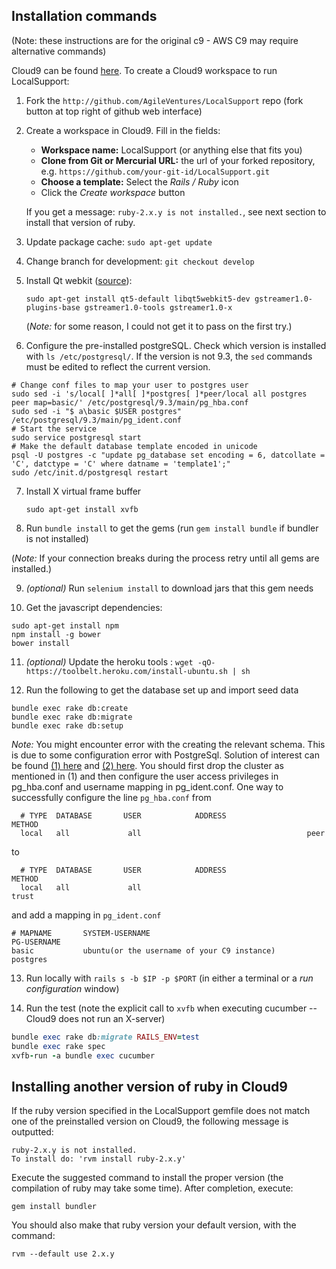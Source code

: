 ## Installation commands

(Note: these instructions are for the original c9 - AWS C9 may require alternative commands)

Cloud9 can be found [here](https://c9.io/). To create a Cloud9 workspace to run LocalSupport:

1. Fork the `http://github.com/AgileVentures/LocalSupport` repo (fork button at top right of github web interface)
2. Create a workspace in Cloud9. Fill in the fields:
    - **Workspace name:** LocalSupport (or anything else that fits you)
    - **Clone from Git or Mercurial URL:** the url of your forked repository, e.g. `https://github.com/your-git-id/LocalSupport.git`
    - **Choose a template:** Select the *Rails / Ruby* icon
    - Click the *Create workspace* button
   
   If you get a message: `ruby-2.x.y is not installed.`, see next section to install that version of ruby.

3. Update package cache: `sudo apt-get update`
   
    
4. Change branch for development: `git checkout develop`


5. Install Qt webkit ([source](https://github.com/thoughtbot/capybara-webkit/wiki/Installing-Qt-and-compiling-capybara-webkit)): 

    `sudo apt-get install qt5-default libqt5webkit5-dev gstreamer1.0-plugins-base gstreamer1.0-tools gstreamer1.0-x`
    
    (*Note:* for some reason, I could not get it to pass on the first try.)

6. Configure the pre-installed postgreSQL. Check which version is installed with `ls /etc/postgresql/`. If the version is not 9.3, the `sed` commands must be edited to reflect the current version. 

```Shell
# Change conf files to map your user to postgres user
sudo sed -i 's/local[ ]*all[ ]*postgres[ ]*peer/local all postgres peer map=basic/' /etc/postgresql/9.3/main/pg_hba.conf
sudo sed -i "$ a\basic $USER postgres" /etc/postgresql/9.3/main/pg_ident.conf
# Start the service
sudo service postgresql start
# Make the default database template encoded in unicode
psql -U postgres -c "update pg_database set encoding = 6, datcollate = 'C', datctype = 'C' where datname = 'template1';"
sudo /etc/init.d/postgresql restart
```
  
7. Install X virtual frame buffer

    `sudo apt-get install xvfb`

8. Run `bundle install` to get the gems (run `gem install bundle` if bundler is not installed)

 (*Note:* If your connection breaks during the process retry until all gems are installed.)

9. *(optional)* Run `selenium install` to download jars that this gem needs

10. Get the javascript dependencies:

```Shell
sudo apt-get install npm
npm install -g bower
bower install
```

11. *(optional)* Update the heroku tools : `wget -qO- https://toolbelt.heroku.com/install-ubuntu.sh | sh`

12. Run the following to get the database set up and import seed data

```Shell
bundle exec rake db:create
bundle exec rake db:migrate
bundle exec rake db:setup
```

*Note:*  You might encounter error with the creating the relevant schema. This is due to some configuration error with PostgreSql. Solution of interest can be found [(1) here](PostgreSQL-problems-in-Debian.md) and [(2) here](issues.md#peer-authentication-fails-for-user-postgres). You should first drop the cluster as mentioned in (1) and then configure the user access privileges in pg_hba.conf and username mapping in pg_ident.conf. One way to successfully configure the line `pg_hba.conf` from

```
  # TYPE  DATABASE       USER            ADDRESS                 METHOD
  local   all             all                                     peer
```
to 

```
  # TYPE  DATABASE       USER            ADDRESS                 METHOD
  local   all             all                                     trust
```
and add a mapping in `pg_ident.conf`
```
# MAPNAME       SYSTEM-USERNAME                                         PG-USERNAME
basic           ubuntu(or the username of your C9 instance)             postgres
```

13. Run locally with `rails s -b $IP -p $PORT` (in either a terminal or a *run configuration* window)

14. Run the test (note the explicit call to `xvfb` when executing cucumber -- Cloud9 does not run an X-server)

```ruby
bundle exec rake db:migrate RAILS_ENV=test  
bundle exec rake spec
xvfb-run -a bundle exec cucumber
```

## Installing another version of ruby in Cloud9

If the ruby version specified in the LocalSupport gemfile does not match one of the preinstalled version on Cloud9, the following message is outputted:

```
ruby-2.x.y is not installed.
To install do: 'rvm install ruby-2.x.y'
```
    
Execute the suggested command to install the proper version (the compilation of ruby may take some time). After completion, execute:
    
`gem install bundler`

You should also make that ruby version your default version, with the command:

`rvm --default use 2.x.y`

